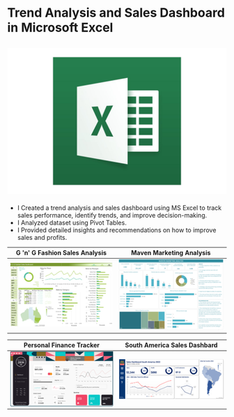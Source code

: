 # Trend Analysis and Sales Dashboard in Microsoft Excel
![](https://github.com/BiolaBolade/Trend-Analysis-and-Sales-Dashboard-in-MS-Excel/blob/main/Excel%20Dashboards/Excel%20logo.jpg)
---------------
- I Created a trend analysis and sales dashboard using MS Excel to track sales performance, identify trends, and improve decision-making. 
- I Analyzed dataset using Pivot Tables.
- I Provided detailed insights and recommendations on how to improve sales and profits.

|                       G 'n' G Fashion Sales Analysis                    |                   Maven Marketing Analysis                |
| ----------------------------------------------------------------------- | --------------------------------------------------------- |
|![](https://github.com/BiolaBolade/Trend-Analysis-and-Sales-Dashboard-in-MS-Excel/blob/main/Excel%20Dashboards/Screenshot%20(119).png) | ![](https://github.com/BiolaBolade/Trend-Analysis-and-Sales-Dashboard-in-MS-Excel/blob/main/Excel%20Dashboards/Screenshot%20(137).png)                                                          |

|                          Personal Finance Tracker                       |                 South America Sales Dashbard              |
| ----------------------------------------------------------------------- | --------------------------------------------------------- |
|![](https://github.com/BiolaBolade/Trend-Analysis-and-Sales-Dashboard-in-MS-Excel/blob/main/Excel%20Dashboards/Screenshot%20(166).png) | ![](https://github.com/BiolaBolade/Trend-Analysis-and-Sales-Dashboard-in-MS-Excel/blob/main/Excel%20Dashboards/Screenshot%20(267).png)               
